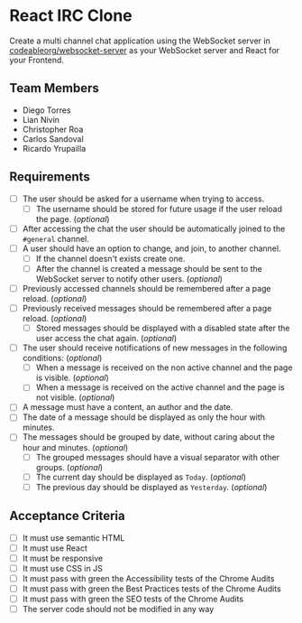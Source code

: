 # React IRC Clone

Create a multi channel chat application using the WebSocket server in [codeableorg/websocket-server](https://github.com/codeableorg/websocket-server) as your WebSocket server and React for your Frontend.

## Team Members

- Diego Torres
- Lian Nivin
- Christopher Roa
- Carlos Sandoval
- Ricardo Yrupailla

## Requirements

- [ ] The user should be asked for a username when trying to access.
  - [ ] The username should be stored for future usage if the user reload the page. (_optional_)
- [ ] After accessing the chat the user should be automatically joined to the `#general` channel.
- [ ] A user should have an option to change, and join, to another channel.
  - [ ] If the channel doesn't exists create one.
  - [ ] After the channel is created a message should be sent to the WebSocket server to notify other users. (_optional_)
- [ ] Previously accessed channels should be remembered after a page reload. (_optional_)
- [ ] Previously received messages should be remembered after a page reload. (_optional_)
  - [ ] Stored messages should be displayed with a disabled state after the user access the chat again. (_optional_)
- [ ] The user should receive notifications of new messages in the following conditions: (_optional_)
  - [ ] When a message is received on the non active channel and the page is visible. (_optional_)
  - [ ] When a message is received on the active channel and the page is not visible. (_optional_)
- [ ] A message must have a content, an author and the date.
- [ ] The date of a message should be displayed as only the hour with minutes.
- [ ] The messages should be grouped by date, without caring about the hour and minutes. (_optional_)
  - [ ] The grouped messages should have a visual separator with other groups. (_optional_)
  - [ ] The current day should be displayed as `Today`. (_optional_)
  - [ ] The previous day should be displayed as `Yesterday`. (_optional_)

## Acceptance Criteria

- [ ] It must use semantic HTML
- [ ] It must use React
- [ ] It must be responsive
- [ ] It must use CSS in JS
- [ ] It must pass with green the Accessibility tests of the Chrome Audits
- [ ] It must pass with green the Best Practices tests of the Chrome Audits
- [ ] It must pass with green the SEO tests of the Chrome Audits
- [ ] The server code should not be modified in any way
